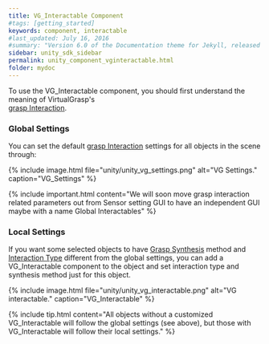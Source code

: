 ```yaml
---
title: VG_Interactable Component
#tags: [getting_started]
keywords: component, interactable
#last_updated: July 16, 2016
#summary: "Version 6.0 of the Documentation theme for Jekyll, released July 4, 2016, implements relative links so you can view the files offline or on any server without configuring urls and baseurls. Additionally, you can store pages in subdirectories. Templates for alerts and images are available."
sidebar: unity_sdk_sidebar
permalink: unity_component_vginteractable.html
folder: mydoc
---
```


To use the VG_Interactable component, you should first understand the meaning of VirtualGrasp's  
[grasp Interaction](grasp_interaction.html#grasp-interaction).


### Global Settings

You can set the default [grasp Interaction](grasp_interaction.html#grasp-interaction) settings for all objects in the scene through:

{% include image.html file="unity/unity_vg_settings.png" alt="VG Settings." caption="VG_Settings" %}

{% include important.html content="We will soon move grasp interaction related parameters out from Sensor setting GUI to have an independent GUI maybe with a name Global Interactables" %}

### Local Settings

If you want some selected objects to have <a href="#" data-toggle="tooltip" data-original-title="{{site.data.glossary.GraspSynthesisMethod}}">Grasp Synthesis</a> method and 
<a href="#" data-toggle="tooltip" data-original-title="{{site.data.glossary.InteractionType}}">Interaction Type</a> different from the global settings, 
you can add a VG_Interactable component to the object and set interaction type and synthesis method just for this object.


{% include image.html file="unity/unity_vg_interactable.png" alt="VG interactable." caption="VG_Interactable" %}

{% include tip.html content="All objects without a customized VG_Interactable will follow the global settings (see above), but those with VG_Interactable will follow their local settings." %}
